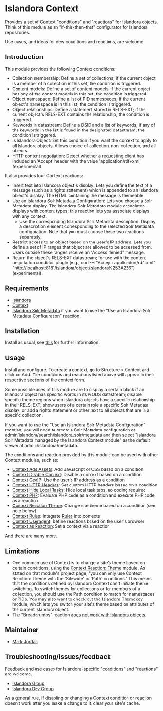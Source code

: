 # Islandora Context

Provides a set of [Context](https://drupal.org/project/context) "conditions" and "reactions" for Islandora objects. Think of this module as an "if-this-then-that" configurator for Islandora repositories.

Use cases, and ideas for new conditions and reactions, are welcome.

## Introduction

This module provides the following Context conditions:

* Collection membership: Define a set of collections; if the current object is a member of a collection in this set, the condition is triggered.
* Content models: Define a set of content models; if the current object has any of the content models in this set, the condition is triggered.
* Object namespace: Define a list of PID namespaces; if the current object's namespace is in this list, the condition is triggered.
* Object relationships: Define a statement stored in RELS-EXT; if the current object's RELS-EXT contains the relationship, the condition is triggered.
* Keywords in datastream: Define a DSID and a list of keywords; if any of the keywords in the list is found in the designated datastream, the condition is triggered.
* Is Islandora Object: Set this condition if you want the context to apply to all Islandora objects. Allows choice of collection, non-collection, and all objects.
* HTTP content negotiation: Detect whether a requesting client has included an 'Accept' header with the value 'application/rdf+xml' (experimental).

It also provides four Context reactions:

* Insert text into Islandora object's display: Lets you define the text of a message (such as a rights statement) which is appended to an Islandora object's display. The HTML containing the message is themeable.
* Use an Islandora Solr Metadata Configuration: Lets you choose a Solr Metadata display. The Islandora Solr Metadata module associates displays with content types; this reaction lets you associate displays with any context.
  * Use the corresponding Islandora Solr Metadata description: Display a description element corresponding to the selected Solr Metadata configuration. Note that you must choose these two reactions separately.
* Restrict access to an object based on the user's IP address: Lets you define a set of IP ranges that object are allowed to be accessed from. Users outside these ranges receive an "Access denied" message.
* Return the object's RELS-EXT datastream; for use with the content negotiation condition plugin (e.g., curl -H "Accept: application/rdf+xml" "http://localhost:8181/islandora/object/islandora%253A226") (experimental).

## Requirements

* [Islandora](https://github.com/Islandora/islandora)
* [Context](https://drupal.org/project/context)
* [Islandora Solr Metadata](https://github.com/Islandora/islandora_solr_metadata) if you want to use the "Use an Islandora Solr Metadata Configuration" reaction.

## Installation

Install as usual, see [this](https://drupal.org/documentation/install/modules-themes/modules-7) for further information.

## Usage

Install and configure. To create a context, go to Structure > Context and click on Add. The conditions and reactions listed above will appear in their respective sections of the context form.

Some possible uses of this module are to display a certain block if an Islandora object has specific words in its MODS datastream; disable specific theme regions when Islandora objects have a specific relationship in their RELS-EXT; show users of a certain role a specific Solr Metadata display; or add a rights statement or other text to all objects that are in a specific collection.

If you want to use the "Use an Islandora Solr Metadata Configuration" reaction, you will need to create a Solr Metadata configuration at admin/islandora/search/islandora_solr/metadata and then select "Islandora Solr Metadata managed by the Islandora Context module" as the default viewer at admin/islandora/metadata.

The conditions and reaction provided by this module can be used with other Context modules, such as:

* [Context Add Assets](https://drupal.org/project/context_addassets): Add Javascript or CSS based on a condition
* [Context Disable Context](https://drupal.org/project/context_disable_context): Disable a context based on a condition
* [Context GeoIP](https://drupal.org/project/context_geoip): Use the user's IP address as a condition
* [Context HTTP Headers](https://drupal.org/project/context_http_headers): Set custom HTTP headers based on a condition
* [Context Hide Local Tasks](https://drupal.org/project/context_local_tasks): Hide local task tabs, no coding required
* [Context PHP](https://drupal.org/project/contextphp): Evaluate PHP code as a condition and execute PHP code as a reaction
* [Context Reaction Theme](https://drupal.org/project/context_reaction_theme): Change site theme based on a condition (see note below)
* [Context Rules](https://drupal.org/project/context_rules): Integrate [Rules](https://www.drupal.org/project/rules) into contexts
* [Context Useragent](https://drupal.org/project/context_useragent): Define reactions based on the user's browser
* [Context as Reaction](https://drupal.org/project/context_as_reaction): Set a context via a reaction

And there are many more.

## Limitations

* One common use of Context is to change a site's theme based on certain conditions, using the [Context Reaction: Theme](https://drupal.org/project/context_reaction_theme) module. As stated on that module's project page, "you can only use Context Reaction: Theme with the 'Sitewide' or 'Path' conditions." This means that the conditions defined by Islandora Context can't initiate theme switching. To switch themes for collections or for members of a collection, you should use the Path condition to match for namespaces or PIDs. You may also want to check out the [Islandora Themekey](https://github.com/mjordan/islandora_themekey) module, which lets you switch your site's theme based on attributes of the current Islandora object.
* The "Breadcrumbs" reaction [does not work with Islandora objects](https://github.com/mjordan/islandora_context/issues/1).

## Maintainer

* [Mark Jordan](https://github.com/mjordan)

## Troubleshooting/issues/feedback

Feedback and use cases for Islandora-specific "conditions" and "reactions" are welcome.

* [Islandora Group](https://groups.google.com/forum/?hl=en&fromgroups#!forum/islandora)
* [Islandora Dev Group](https://groups.google.com/forum/?hl=en&fromgroups#!forum/islandora-dev)

As a general rule, if disabling or changing a Context condition or reaction doesn't work after you make a change to it, clear your site's cache.

